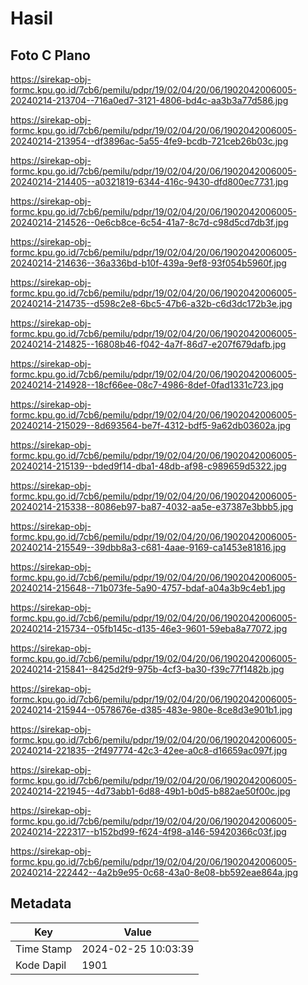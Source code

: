 # Hasil

## Foto C Plano

https://sirekap-obj-formc.kpu.go.id/7cb6/pemilu/pdpr/19/02/04/20/06/1902042006005-20240214-213704--716a0ed7-3121-4806-bd4c-aa3b3a77d586.jpg

https://sirekap-obj-formc.kpu.go.id/7cb6/pemilu/pdpr/19/02/04/20/06/1902042006005-20240214-213954--df3896ac-5a55-4fe9-bcdb-721ceb26b03c.jpg

https://sirekap-obj-formc.kpu.go.id/7cb6/pemilu/pdpr/19/02/04/20/06/1902042006005-20240214-214405--a0321819-6344-416c-9430-dfd800ec7731.jpg

https://sirekap-obj-formc.kpu.go.id/7cb6/pemilu/pdpr/19/02/04/20/06/1902042006005-20240214-214526--0e6cb8ce-6c54-41a7-8c7d-c98d5cd7db3f.jpg

https://sirekap-obj-formc.kpu.go.id/7cb6/pemilu/pdpr/19/02/04/20/06/1902042006005-20240214-214636--36a336bd-b10f-439a-9ef8-93f054b5960f.jpg

https://sirekap-obj-formc.kpu.go.id/7cb6/pemilu/pdpr/19/02/04/20/06/1902042006005-20240214-214735--d598c2e8-6bc5-47b6-a32b-c6d3dc172b3e.jpg

https://sirekap-obj-formc.kpu.go.id/7cb6/pemilu/pdpr/19/02/04/20/06/1902042006005-20240214-214825--16808b46-f042-4a7f-86d7-e207f679dafb.jpg

https://sirekap-obj-formc.kpu.go.id/7cb6/pemilu/pdpr/19/02/04/20/06/1902042006005-20240214-214928--18cf66ee-08c7-4986-8def-0fad1331c723.jpg

https://sirekap-obj-formc.kpu.go.id/7cb6/pemilu/pdpr/19/02/04/20/06/1902042006005-20240214-215029--8d693564-be7f-4312-bdf5-9a62db03602a.jpg

https://sirekap-obj-formc.kpu.go.id/7cb6/pemilu/pdpr/19/02/04/20/06/1902042006005-20240214-215139--bded9f14-dba1-48db-af98-c989659d5322.jpg

https://sirekap-obj-formc.kpu.go.id/7cb6/pemilu/pdpr/19/02/04/20/06/1902042006005-20240214-215338--8086eb97-ba87-4032-aa5e-e37387e3bbb5.jpg

https://sirekap-obj-formc.kpu.go.id/7cb6/pemilu/pdpr/19/02/04/20/06/1902042006005-20240214-215549--39dbb8a3-c681-4aae-9169-ca1453e81816.jpg

https://sirekap-obj-formc.kpu.go.id/7cb6/pemilu/pdpr/19/02/04/20/06/1902042006005-20240214-215648--71b073fe-5a90-4757-bdaf-a04a3b9c4eb1.jpg

https://sirekap-obj-formc.kpu.go.id/7cb6/pemilu/pdpr/19/02/04/20/06/1902042006005-20240214-215734--05fb145c-d135-46e3-9601-59eba8a77072.jpg

https://sirekap-obj-formc.kpu.go.id/7cb6/pemilu/pdpr/19/02/04/20/06/1902042006005-20240214-215841--8425d2f9-975b-4cf3-ba30-f39c77f1482b.jpg

https://sirekap-obj-formc.kpu.go.id/7cb6/pemilu/pdpr/19/02/04/20/06/1902042006005-20240214-215944--0578676e-d385-483e-980e-8ce8d3e901b1.jpg

https://sirekap-obj-formc.kpu.go.id/7cb6/pemilu/pdpr/19/02/04/20/06/1902042006005-20240214-221835--2f497774-42c3-42ee-a0c8-d16659ac097f.jpg

https://sirekap-obj-formc.kpu.go.id/7cb6/pemilu/pdpr/19/02/04/20/06/1902042006005-20240214-221945--4d73abb1-6d88-49b1-b0d5-b882ae50f00c.jpg

https://sirekap-obj-formc.kpu.go.id/7cb6/pemilu/pdpr/19/02/04/20/06/1902042006005-20240214-222317--b152bd99-f624-4f98-a146-59420366c03f.jpg

https://sirekap-obj-formc.kpu.go.id/7cb6/pemilu/pdpr/19/02/04/20/06/1902042006005-20240214-222442--4a2b9e95-0c68-43a0-8e08-bb592eae864a.jpg


## Metadata

| Key        | Value               |
| ---------- | ------------------- |
| Time Stamp | 2024-02-25 10:03:39 |
| Kode Dapil | 1901                |



